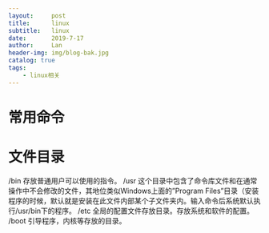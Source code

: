 ```yaml
---
layout:     post
title:      linux
subtitle:   linux
date:       2019-7-17
author:     Lan
header-img: img/blog-bak.jpg
catalog: true
tags:
    - linux相关
---
```

>
# 常用命令


# 文件目录
/bin 存放普通用户可以使用的指令。
/usr 这个目录中包含了命令库文件和在通常操作中不会修改的文件，其地位类似Windows上面的”Program Files”目录（安装程序的时候，默认就是安装在此文件内部某个子文件夹内。输入命令后系统默认执行/usr/bin下的程序。
/etc 全局的配置文件存放目录。存放系统和软件的配置。
/boot 引导程序，内核等存放的目录。
